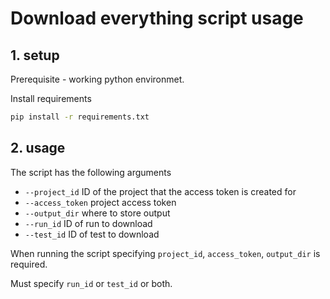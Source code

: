 # Download everything script usage

## 1. setup

Prerequisite - working python environmet.

Install requirements

```sh
pip install -r requirements.txt
```

## 2. usage

The script has the following arguments

- `--project_id` ID of the project that the access token is created for
- `--access_token` project access token
- `--output_dir` where to store output
- `--run_id` ID of run to download
- `--test_id` ID of test to download

When running the script specifying `project_id`, `access_token`, `output_dir` is
required.

Must specify `run_id` or `test_id` or both.
